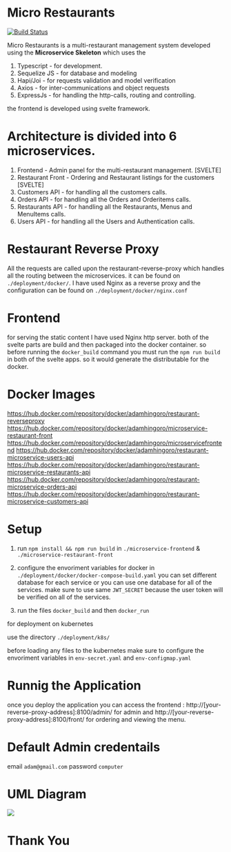 # Micro Restaurants
[![Build Status](https://travis-ci.com/Adamhingoro/micro-restaurants.svg?branch=master)](https://travis-ci.com/Adamhingoro/micro-restaurants)

Micro Restaurants is a multi-restaurant management system developed using the **Microservice Skeleton** which uses the
1. Typescript - for development.
2. Sequelize JS - for database and modeling
3. Hapi/Joi - for requests validation and model verification
4. Axios - for inter-communications and object requests
5. ExpressJs - for handling the http-calls, routing and controlling. 

the frontend is developed using svelte framework. 

# Architecture is divided into 6 microservices. 
1. Frontend - Admin panel for the multi-restaurant management. [SVELTE]
2. Restaurant Front - Ordering and Restaurant listings for the customers [SVELTE]
3. Customers API - for handling all the customers calls. 
4. Orders API - for handling all the Orders and Orderitems calls. 
5. Restaurants API - for handling all the Restaurants, Menus and MenuItems calls. 
6. Users API - for handling all the Users and Authentication calls. 

# Restaurant Reverse Proxy
All the requests are called upon the restaurant-reverse-proxy which handles all the routing between the microservices. it can be found on `./deployment/docker/`. I have used Nginx as a reverse proxy and the configuration can be found on `./deployment/docker/nginx.conf`

# Frontend 
for serving the static content I have used Nginx http server. both of the svelte parts are build and then packaged into the docker container. so before running the `docker_build` command you must run the `npm run build` in both of the svelte apps. so it would generate the distributable for the docker. 

# Docker Images

https://hub.docker.com/repository/docker/adamhingoro/restaurant-reverseproxy
https://hub.docker.com/repository/docker/adamhingoro/microservice-restaurant-front
https://hub.docker.com/repository/docker/adamhingoro/microservicefrontend
https://hub.docker.com/repository/docker/adamhingoro/restaurant-microservice-users-api
https://hub.docker.com/repository/docker/adamhingoro/restaurant-microservice-restaurants-api
https://hub.docker.com/repository/docker/adamhingoro/restaurant-microservice-orders-api
https://hub.docker.com/repository/docker/adamhingoro/restaurant-microservice-customers-api

# Setup 
1. run `npm install && npm run build` in `./microservice-frontend` & `./microservice-restaurant-front`

2. configure the envoriment variables for docker in `./deployment/docker/docker-compose-build.yaml`
    you can set different database for each service or you can use one database for all of the services. 
    make sure to use same `JWT_SECRET` because the user token will be verified on all of the services. 
    
3. run the files `docker_build` and then `docker_run`

for deployment on kubernetes 

use the directory `./deployment/k8s/`

before loading any files to the kubernetes make sure to configure the envoriment variables in `env-secret.yaml` and `env-configmap.yaml`

# Runnig the Application
once you deploy the application you can access the frontend : http://[your-reverse-proxy-address]:8100/admin/ for admin and http://[your-reverse-proxy-address]:8100/front/ for ordering and viewing the menu. 

# Default Admin credentails
email `adam@gmail.com`
password `computer`

# UML Diagram 
[![](https://mermaid.ink/img/eyJjb2RlIjoiZ3JhcGggTFJcbkFbSW50ZXJuZXRdIC0tPiBCW2t1YmVybmV0ZXMgY2x1c3Rlcl1cbkIgLS0-IEMoKHJldmVyc2UtcHJveHkpKVxuQyAtLSAvZnJvbnQgLS0-IERbU3ZlbHRlIEZyb250ZW5kXVxuQyAtLSAvYWRtaW4gLS0-IEVbU3ZlbHRlIEFkbWluLXBhbmVsXVxuQyAtLSAvdXNlcnMgLS0-IEZbU2VydmljZSBmb3IgVVNFUlNdXG5GIC0tPiBLKChBdXRoZW50aWNhdGlvbikpXG5DIC0tIC9yZXN0YXVyYW50cyAtLT4gR1xuQyAtLSAvbWVudXMgLS0-IEdcbkMgLS0gL21lbnVpdGVtcyAtLT4gR1tTZXJ2aWNlIGZvciBSRVNUQVVSQU5UUyBhbmQgaXRzIGNoaWxkcmVuc11cbkcgLS0gSW1hZ2UgVXBsb2FkcyAtLT5MKChBbWF6b25lIFMzKSlcbkMgLS0gL29yZGVycyAtLT4gSVtTZXJ2aWNlIGZvciBPUkRFUlNdXG5DIC0tIC9vcmRlcnMgLS0-IEpbU2VydmljZSBmb3IgQ1VTVE9NRVJTXSIsIm1lcm1haWQiOnsidGhlbWUiOiJkZWZhdWx0In0sInVwZGF0ZUVkaXRvciI6ZmFsc2V9)](https://mermaid-js.github.io/mermaid-live-editor/#/edit/eyJjb2RlIjoiZ3JhcGggTFJcbkFbSW50ZXJuZXRdIC0tPiBCW2t1YmVybmV0ZXMgY2x1c3Rlcl1cbkIgLS0-IEMoKHJldmVyc2UtcHJveHkpKVxuQyAtLSAvZnJvbnQgLS0-IERbU3ZlbHRlIEZyb250ZW5kXVxuQyAtLSAvYWRtaW4gLS0-IEVbU3ZlbHRlIEFkbWluLXBhbmVsXVxuQyAtLSAvdXNlcnMgLS0-IEZbU2VydmljZSBmb3IgVVNFUlNdXG5GIC0tPiBLKChBdXRoZW50aWNhdGlvbikpXG5DIC0tIC9yZXN0YXVyYW50cyAtLT4gR1xuQyAtLSAvbWVudXMgLS0-IEdcbkMgLS0gL21lbnVpdGVtcyAtLT4gR1tTZXJ2aWNlIGZvciBSRVNUQVVSQU5UUyBhbmQgaXRzIGNoaWxkcmVuc11cbkcgLS0gSW1hZ2UgVXBsb2FkcyAtLT5MKChBbWF6b25lIFMzKSlcbkMgLS0gL29yZGVycyAtLT4gSVtTZXJ2aWNlIGZvciBPUkRFUlNdXG5DIC0tIC9vcmRlcnMgLS0-IEpbU2VydmljZSBmb3IgQ1VTVE9NRVJTXSIsIm1lcm1haWQiOnsidGhlbWUiOiJkZWZhdWx0In0sInVwZGF0ZUVkaXRvciI6ZmFsc2V9)
# Thank You
